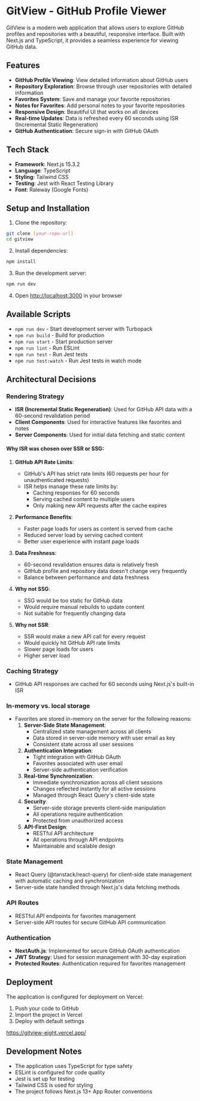 # GitView - GitHub Profile Viewer

GitView is a modern web application that allows users to explore GitHub profiles and repositories with a beautiful, responsive interface. Built with Next.js and TypeScript, it provides a seamless experience for viewing GitHub data.

## Features

- **GitHub Profile Viewing**: View detailed information about GitHub users
- **Repository Exploration**: Browse through user repositories with detailed information
- **Favorites System**: Save and manage your favorite repositories
- **Notes for Favorites**: Add personal notes to your favorite repositories
- **Responsive Design**: Beautiful UI that works on all devices
- **Real-time Updates**: Data is refreshed every 60 seconds using ISR (Incremental Static Regeneration)
- **GitHub Authentication**: Secure sign-in with GitHub OAuth

## Tech Stack

- **Framework**: Next.js 15.3.2
- **Language**: TypeScript
- **Styling**: Tailwind CSS
- **Testing**: Jest with React Testing Library
- **Font**: Raleway (Google Fonts)

## Setup and Installation

1. Clone the repository:
```bash
git clone [your-repo-url]
cd gitview
```

2. Install dependencies:
```bash
npm install
```

3. Run the development server:
```bash
npm run dev
```

4. Open [http://localhost:3000](http://localhost:3000) in your browser

## Available Scripts

- `npm run dev` - Start development server with Turbopack
- `npm run build` - Build for production
- `npm run start` - Start production server
- `npm run lint` - Run ESLint
- `npm run test` - Run Jest tests
- `npm run test:watch` - Run Jest tests in watch mode

## Architectural Decisions

### Rendering Strategy
- **ISR (Incremental Static Regeneration)**: Used for GitHub API data with a 60-second revalidation period
- **Client Components**: Used for interactive features like favorites and notes
- **Server Components**: Used for initial data fetching and static content

#### Why ISR was chosen over SSR or SSG:

1. **GitHub API Rate Limits**:
   - GitHub's API has strict rate limits (60 requests per hour for unauthenticated requests)
   - ISR helps manage these rate limits by:
     - Caching responses for 60 seconds
     - Serving cached content to multiple users
     - Only making new API requests after the cache expires

2. **Performance Benefits**:
   - Faster page loads for users as content is served from cache
   - Reduced server load by serving cached content
   - Better user experience with instant page loads

3. **Data Freshness**:
   - 60-second revalidation ensures data is relatively fresh
   - GitHub profile and repository data doesn't change very frequently
   - Balance between performance and data freshness

4. **Why not SSG**:
   - SSG would be too static for GitHub data
   - Would require manual rebuilds to update content
   - Not suitable for frequently changing data

5. **Why not SSR**:
   - SSR would make a new API call for every request
   - Would quickly hit GitHub API rate limits
   - Slower page loads for users
   - Higher server load

### Caching Strategy
- GitHub API responses are cached for 60 seconds using Next.js's built-in ISR

### In-memory vs. local storage
- Favorites are stored in-memory on the server for the following reasons:
  1. **Server-Side State Management**:
     - Centralized state management across all clients
     - Data stored in server-side memory with user email as key
     - Consistent state across all user sessions
  2. **Authentication Integration**:
     - Tight integration with GitHub OAuth
     - Favorites associated with user email
     - Server-side authentication verification
  3. **Real-time Synchronization**:
     - Immediate synchronization across all client sessions
     - Changes reflected instantly for all active sessions
     - Managed through React Query's client-side state
  4. **Security**:
     - Server-side storage prevents client-side manipulation
     - All operations require authentication
     - Protected from unauthorized access
  5. **API-First Design**:
     - RESTful API architecture
     - All operations through API endpoints
     - Maintainable and scalable design

### State Management
- React Query (@tanstack/react-query) for client-side state management with automatic caching and synchronization
- Server-side state handled through Next.js's data fetching methods

### API Routes
- RESTful API endpoints for favorites management
- Server-side API routes for secure GitHub API communication

### Authentication
- **NextAuth.js**: Implemented for secure GitHub OAuth authentication
- **JWT Strategy**: Used for session management with 30-day expiration
- **Protected Routes**: Authentication required for favorites management

## Deployment

The application is configured for deployment on Vercel:

1. Push your code to GitHub
2. Import the project in Vercel
3. Deploy with default settings

https://gitview-eight.vercel.app/

## Development Notes

- The application uses TypeScript for type safety
- ESLint is configured for code quality
- Jest is set up for testing
- Tailwind CSS is used for styling
- The project follows Next.js 13+ App Router conventions
